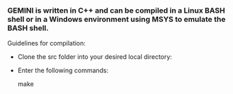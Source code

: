 ### GEMINI is written in C++ and can be compiled in a Linux BASH shell  or in a Windows environment using MSYS to emulate the BASH shell.

Guidelines for compilation:

  *  Clone the src folder into your desired local directory:
  * Enter the following commands:
  
       make 
       
       
    


